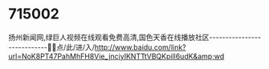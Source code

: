 # 715002
扬州新闻网,绿巨人视频在线观看免费高清,国色天香在线播放社区----------------------------👿👿点/此/进/入/http://www.baidu.com/link?url=NoK8PT47PahMhFH8Vie_jnciyIKNTTtVBQKpill6udK&amp;wd

